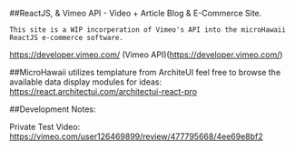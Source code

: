 ##ReactJS, & Vimeo API - Video + Article Blog & E-Commerce Site.

    This site is a WIP incorperation of Vimeo's API into the microHawaii ReactJS e-commerce software.

https://developer.vimeo.com/
(Vimeo API)(https://developer.vimeo.com/)





##MicroHawaii utilizes templature from ArchiteUI feel free to browse the available data display modules for ideas:
https://react.architectui.com/architectui-react-pro


##Development Notes:

Private Test Video:
https://vimeo.com/user126469899/review/477795668/4ee69e8bf2